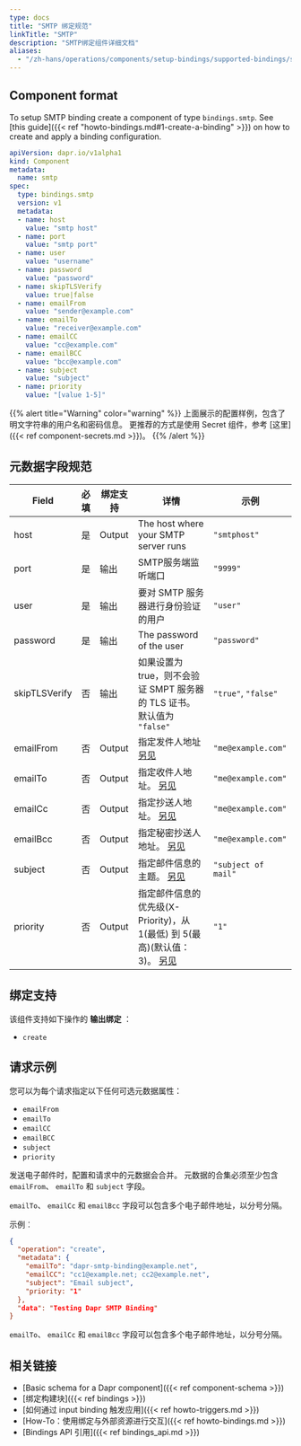 ```yaml
---
type: docs
title: "SMTP 绑定规范"
linkTitle: "SMTP"
description: "SMTP绑定组件详细文档"
aliases:
  - "/zh-hans/operations/components/setup-bindings/supported-bindings/smtp/"
---
```


## Component format

To setup SMTP binding create a component of type `bindings.smtp`. See [this guide]({{< ref "howto-bindings.md#1-create-a-binding" >}}) on how to create and apply a binding configuration.


```yaml
apiVersion: dapr.io/v1alpha1
kind: Component
metadata:
  name: smtp
spec:
  type: bindings.smtp
  version: v1
  metadata:
  - name: host
    value: "smtp host"
  - name: port
    value: "smtp port"
  - name: user
    value: "username"
  - name: password
    value: "password"
  - name: skipTLSVerify
    value: true|false
  - name: emailFrom
    value: "sender@example.com"
  - name: emailTo
    value: "receiver@example.com"
  - name: emailCC
    value: "cc@example.com"
  - name: emailBCC
    value: "bcc@example.com"
  - name: subject
    value: "subject"
  - name: priority
    value: "[value 1-5]"
```

{{% alert title="Warning" color="warning" %}}
上面展示的配置样例，包含了明文字符串的用户名和密码信息。 更推荐的方式是使用 Secret 组件，参考 [这里]({{< ref component-secrets.md >}})。
{{% /alert %}}

## 元数据字段规范

| Field         | 必填 | 绑定支持   | 详情                                                                    | 示例                  |
| ------------- |:--:| ------ | --------------------------------------------------------------------- | ------------------- |
| host          | 是  | Output | The host where your SMTP server runs                                  | `"smtphost"`        |
| port          | 是  | 输出     | SMTP服务端监听端口                                                           | `"9999"`            |
| user          | 是  | 输出     | 要对 SMTP 服务器进行身份验证的用户                                                  | `"user"`            |
| password      | 是  | 输出     | The password of the user                                              | `"password"`        |
| skipTLSVerify | 否  | 输出     | 如果设置为 true，则不会验证 SMPT 服务器的 TLS 证书。 默认值为 `"false"`                     | `"true"`, `"false"` |
| emailFrom     | 否  | Output | 指定发件人地址 [另见](#example-request)                                        | `"me@example.com"`  |
| emailTo       | 否  | Output | 指定收件人地址。 [另见](#example-request)                                       | `"me@example.com"`  |
| emailCc       | 否  | Output | 指定抄送人地址。 [另见](#example-request)                                       | `"me@example.com"`  |
| emailBcc      | 否  | Output | 指定秘密抄送人地址。 [另见](#example-request)                                     | `"me@example.com"`  |
| subject       | 否  | Output | 指定邮件信息的主题。 [另见](#example-request)                                     | `"subject of mail"` |
| priority      | 否  | Output | 指定邮件信息的优先级(X-Priority)，从 1(最低) 到 5(最高)(默认值：3)。 [另见](#example-request) | `"1"`               |

## 绑定支持

该组件支持如下操作的 **输出绑定** ：

- `create`

## 请求示例

您可以为每个请求指定以下任何可选元数据属性：

- `emailFrom`
- `emailTo`
- `emailCC`
- `emailBCC`
- `subject`
- `priority`

发送电子邮件时，配置和请求中的元数据会合并。 元数据的合集必须至少包含`emailFrom`、 `emailTo` 和 `subject` 字段。

`emailTo`、 `emailCc` 和 `emailBcc` 字段可以包含多个电子邮件地址，以分号分隔。

示例︰
```json
{
  "operation": "create",
  "metadata": {
    "emailTo": "dapr-smtp-binding@example.net",
    "emailCC": "cc1@example.net; cc2@example.net",
    "subject": "Email subject",
    "priority: "1"
  },
  "data": "Testing Dapr SMTP Binding"
}
```

`emailTo`、 `emailCc` 和 `emailBcc` 字段可以包含多个电子邮件地址，以分号分隔。
## 相关链接

- [Basic schema for a Dapr component]({{< ref component-schema >}})
- [绑定构建块]({{< ref bindings >}})
- [如何通过 input binding 触发应用]({{< ref howto-triggers.md >}})
- [How-To：使用绑定与外部资源进行交互]({{< ref howto-bindings.md >}})
- [Bindings API 引用]({{< ref bindings_api.md >}})

